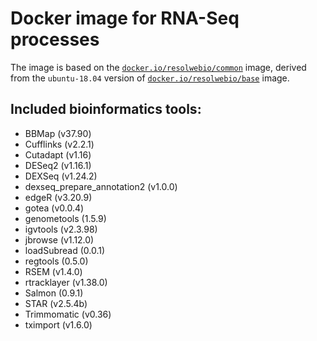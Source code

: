 # Docker image for RNA-Seq processes

The image is based on the [`docker.io/resolwebio/common`](
https://hub.docker.com/r/resolwebio/common/) image, derived from the
`ubuntu-18.04` version of [`docker.io/resolwebio/base`](
https://hub.docker.com/r/resolwebio/base/) image.

Included bioinformatics tools:
------------------------------
* BBMap (v37.90)
* Cufflinks (v2.2.1)
* Cutadapt (v1.16)
* DESeq2 (v1.16.1)
* DEXSeq (v1.24.2)
* dexseq_prepare_annotation2 (v1.0.0)
* edgeR (v3.20.9)
* gotea (v0.0.4)
* genometools (1.5.9)
* igvtools (v2.3.98)
* jbrowse (v1.12.0)
* loadSubread (0.0.1)
* regtools (0.5.0)
* RSEM (v1.4.0)
* rtracklayer (v1.38.0)
* Salmon (0.9.1)
* STAR (v2.5.4b)
* Trimmomatic (v0.36)
* tximport (v1.6.0)
